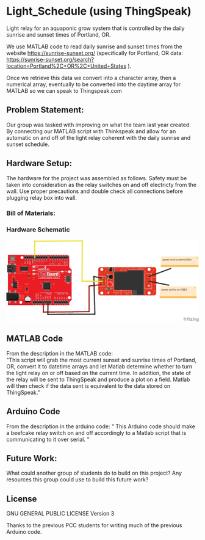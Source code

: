 # Light_Schedule (using ThingSpeak)
Light relay for an aquaponic grow system that is controlled by the daily sunrise and sunset times of Portland, OR. 

We use MATLAB code to read daily sunrise and sunset times from the website https://sunrise-sunset.org/ (specifically for Portland, OR data: https://sunrise-sunset.org/search?location=Portland%2C+OR%2C+United+States ).

Once we retrieve this data we convert into a character array, then a numerical array, eventually to be converted into the daytime array for MATLAB so we can speak to Thingspeak.com

## Problem Statement:
Our group was tasked with improving on what the team last year created. By connecting our MATLAB script with Thinkspeak and allow for an automatic on and off of the light relay coherent with the daily sunrise and sunset schedule.

## Hardware Setup:
The hardware for the project was assembled as follows. Safety must be taken into consideration as the relay switches on and off electricty from the wall. Use proper precautions and double check all connections before plugging relay box into wall.
### Bill of Materials:

### Hardware Schematic
![fritzing_diagram](/doc/fritzing_diagram.png)

## MATLAB Code
From the description in the MATLAB code:  
"This script will grab the most current sunset and sunrise 
  times of Portland, OR, convert it to datetime arrays and let Matlab
 determine whether to turn the light relay on or off based on the current
 time. In addition, the state of the relay will be sent to ThingSpeak and
 produce a plot on a field. Matlab will then check if the data sent is
 equivalent to the data stored on ThingSpeak."

## Arduino Code
From the description in the arduino code:
" This Arduino code should make a beefcake relay switch on and off accordingly to a
  Matlab script that is communicating to it over serial. "
  
## Future Work:
What could another group of students do to build on this project? Any resources this group could use to build this future work?


## License
 GNU GENERAL PUBLIC LICENSE Version 3

  
  Thanks to the previous PCC students for writing much of the previous Arduino code.
